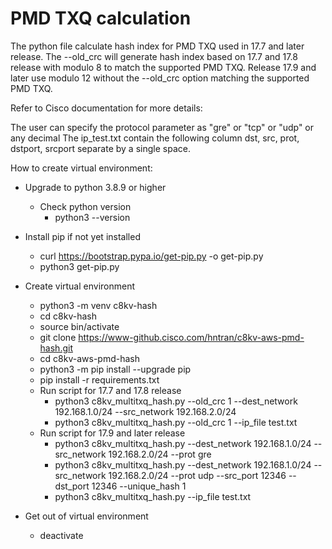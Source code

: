 # PMD TXQ calculation
The python file calculate hash index for PMD TXQ used in 17.7 and later release. The --old_crc will generate hash index based on 17.7 and 17.8 release with modulo 8 to match the supported PMD TXQ. Release 17.9 and later use modulo 12 without the --old_crc option matching the supported PMD TXQ.

Refer to Cisco documentation for more details: 

The user can specify the protocol parameter as "gre" or "tcp" or "udp" or any decimal The ip_test.txt contain the following column dst, src, prot, dstport, srcport separate by a single space.

How to create virtual environment:

*  Upgrade to python 3.8.9 or higher
    - Check python version
        - python3 --version
*  Install pip if not yet installed
    - curl https://bootstrap.pypa.io/get-pip.py -o get-pip.py
    - python3 get-pip.py
*  Create virtual environment
    - python3 -m venv c8kv-hash
    - cd c8kv-hash
    - source bin/activate
    - git clone https://www-github.cisco.com/hntran/c8kv-aws-pmd-hash.git
    - cd c8kv-aws-pmd-hash
    - python3 -m pip install --upgrade pip
    - pip install -r requirements.txt
    - Run script for 17.7 and 17.8 release
        - python3 c8kv_multitxq_hash.py --old_crc 1 --dest_network 192.168.1.0/24 --src_network 192.168.2.0/24
        - python3 c8kv_multitxq_hash.py --old_crc 1 --ip_file test.txt
    - Run script for 17.9 and later release
        - python3 c8kv_multitxq_hash.py --dest_network 192.168.1.0/24 --src_network 192.168.2.0/24 --prot gre
        - python3 c8kv_multitxq_hash.py --dest_network 192.168.1.0/24 --src_network 192.168.2.0/24 --prot udp --src_port 12346 --dst_port 12346 --unique_hash 1
        - python3 c8kv_multitxq_hash.py --ip_file test.txt

*  Get out of virtual environment
    - deactivate
    
